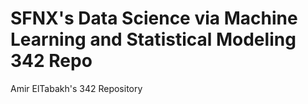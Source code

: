 # SFNX's Data Science via Machine Learning and Statistical Modeling 342 Repo

Amir ElTabakh's 342 Repository
